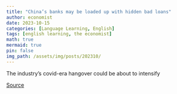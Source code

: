 ```yaml
---
title: "China’s banks may be loaded up with hidden bad loans"
author: economist
date: 2023-10-15
categories: [Language Learning, English]
tags: [english learning, the economist]
math: true
mermaid: true
pin: false
img_path: /assets/img/posts/202310/
---
```


The industry’s covid-era hangover could be about to intensify




[Source](https://www.economist.com/finance-and-economics/2023/10/15/chinas-banks-may-be-loaded-up-with-hidden-bad-loans)
